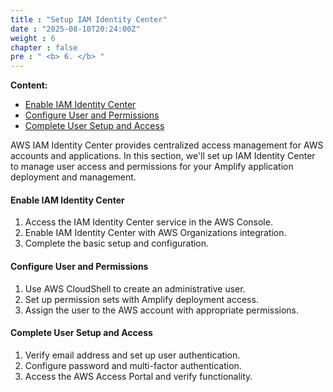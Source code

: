 ```yaml
---
title : "Setup IAM Identity Center"
date : "2025-08-10T20:24:00Z"
weight : 6
chapter : false
pre : " <b> 6. </b> "
---
```


**Content:**
- [Enable IAM Identity Center](6.1-enable-iam-identity-center/)
- [Configure User and Permissions](6.2-configure-user-and-permissions/)
- [Complete User Setup and Access](6.3-complete-user-setup-and-access/)

AWS IAM Identity Center provides centralized access management for AWS accounts and applications. In this section, we'll set up IAM Identity Center to manage user access and permissions for your Amplify application deployment and management.

#### Enable IAM Identity Center

1. Access the IAM Identity Center service in the AWS Console.
2. Enable IAM Identity Center with AWS Organizations integration.
3. Complete the basic setup and configuration.

#### Configure User and Permissions

1. Use AWS CloudShell to create an administrative user.
2. Set up permission sets with Amplify deployment access.
3. Assign the user to the AWS account with appropriate permissions.

#### Complete User Setup and Access

1. Verify email address and set up user authentication.
2. Configure password and multi-factor authentication.
3. Access the AWS Access Portal and verify functionality.
